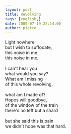 ```yaml
---
layout: post
title: Revolving
tags: [english,]
date: 2009-07-19 22:14:00
author: pietro
---
```

Light nowhere<br/>but I wish to suffocate,<br/>this noise in me<br/>this noise in me,<br/><br/>I can't hear you<br/>what would you say?<br/>What am I missing<br/>of this whole revolving,<br/><br/>what am I made of?<br/>Hopes will goodbye,<br/>of the window of the train<br/>there's no left but a shard<br/><br/>but she said this is pain<br/>we didn't hope was that hard.
